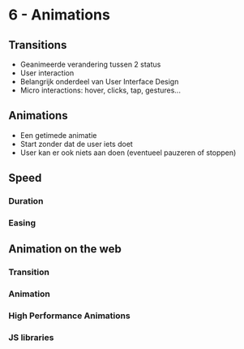 # 6 - Animations
## Transitions
- Geanimeerde verandering tussen 2 status
- User interaction
- Belangrijk onderdeel van User Interface Design
- Micro interactions: hover, clicks, tap, gestures...

## Animations
- Een getimede animatie
- Start zonder dat de user iets doet
- User kan er ook niets aan doen (eventueel pauzeren of stoppen)

## Speed
### Duration
### Easing
## Animation on the web
### Transition
### Animation
### High Performance Animations
### JS libraries
<!--stackedit_data:
eyJoaXN0b3J5IjpbLTM2MDgxNDYyOCwxNjkxOTMyOTg3XX0=
-->